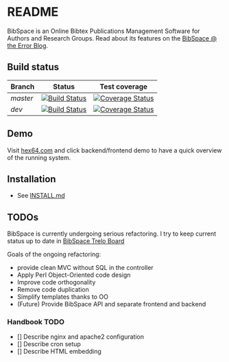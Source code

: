 # README #

BibSpace is an Online Bibtex Publications Management Software for Authors and Research Groups. Read about its features on the [BibSpace @ the Error Blog](https://blog.hex64.com/bibspace-online-bibtex-publications-management-software-for-authors-and-research-groups/).

## Build status ##

Branch | Status | Test coverage
--- | --- | ---
*master* | [![Build Status](https://travis-ci.org/vikin91/BibSpace.svg?branch=master)](https://travis-ci.org/vikin91/BibSpace) | [![Coverage Status](https://coveralls.io/repos/github/vikin91/BibSpace/badge.svg?branch=master)](https://coveralls.io/github/vikin91/BibSpace?branch=master)
*dev* | [![Build Status](https://travis-ci.org/vikin91/BibSpace.svg?branch=dev)](https://travis-ci.org/vikin91/BibSpace) | [![Coverage Status](https://coveralls.io/repos/github/vikin91/BibSpace/badge.svg?branch=dev)](https://coveralls.io/github/vikin91/BibSpace?branch=dev)

## Demo ##

Visit [hex64.com](http://www.hex64.com/) and click backend/frontend demo to have a quick overview of the running system. 

## Installation ##
* See [INSTALL.md](INSTALL.md)


## TODOs ##
BibSpace is currently undergoing serious refactoring. I try to keep current status up to date in [BibSpace Trelo Board](https://trello.com/b/yQ2VPiQ3/bibspace)

Goals of the ongoing refactoring:
* provide clean MVC without SQL in the controller
* Apply Perl Object-Oriented code design 
* Improve code orthogonality
* Remove code duplication
* Simplify templates thanks to OO
* (Future) Provide BibSpace API and separate frontend and backend



### Handbook TODO ###
- [] Describe nginx and apache2 configuration
- [] Describe cron setup
- [] Describe HTML embedding

